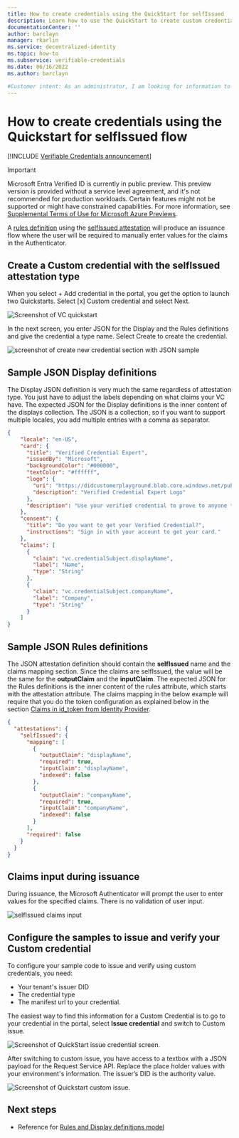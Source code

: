 ```yaml
---
title: How to create credentials using the QuickStart for selfIssued
description: Learn how to use the QuickStart to create custom credentials for selfIssued
documentationCenter: ''
author: barclayn
manager: rkarlin
ms.service: decentralized-identity
ms.topic: how-to
ms.subservice: verifiable-credentials
ms.date: 06/16/2022
ms.author: barclayn

#Customer intent: As an administrator, I am looking for information to help me disable 
---
```


# How to create credentials using the Quickstart for selfIssued flow

[!INCLUDE [Verifiable Credentials announcement](../../../includes/verifiable-credentials-brand.md)]

> [!IMPORTANT]
> Microsoft Entra Verified ID is currently in public preview.
> This preview version is provided without a service level agreement, and it's not recommended for production workloads. Certain features might not be supported or might have constrained capabilities.
> For more information, see [Supplemental Terms of Use for Microsoft Azure Previews](https://azure.microsoft.com/support/legal/preview-supplemental-terms/).

A [rules definition](rules-and-display-definitions-model#rulesmodel-type) using the [selfIssued attestation](rules-and-display-definitions-model#selfissuedattestation-type) will produce an issuance flow where the user will be required to manually enter values for the claims in the Authenticator.  

## Create a Custom credential with the selfIssued attestation type

When you select + Add credential in the portal, you get the option to launch two Quickstarts. Select [x] Custom credential and select Next. 

![Screenshot of VC quickstart](media/how-to-use-quickstart/quickstart-startscreen.png)

In the next screen, you enter JSON for the Display and the Rules definitions and give the credential a type name. Select Create to create the credential.

![screenshot of create new credential section with JSON sample](media/how-to-use-quickstart/quickstart-create-new.png)

## Sample JSON Display definitions

The Display JSON definition is very much the same regardless of attestation type. You just have to adjust the labels depending on what claims your VC have. The expected JSON for the Display definitions is the inner content of the displays collection. The JSON is a collection, so if you want to support multiple locales, you add multiple entries with a comma as separator. 

```json
{
    "locale": "en-US",
    "card": {
      "title": "Verified Credential Expert",
      "issuedBy": "Microsoft",
      "backgroundColor": "#000000",
      "textColor": "#ffffff",
      "logo": {
        "uri": "https://didcustomerplayground.blob.core.windows.net/public/VerifiedCredentialExpert_icon.png",
        "description": "Verified Credential Expert Logo"
      },
      "description": "Use your verified credential to prove to anyone that you know all about verifiable credentials."
    },
    "consent": {
      "title": "Do you want to get your Verified Credential?",
      "instructions": "Sign in with your account to get your card."
    },
    "claims": [
      {
        "claim": "vc.credentialSubject.displayName",
        "label": "Name",
        "type": "String"
      },
      {
        "claim": "vc.credentialSubject.companyName",
        "label": "Company",
        "type": "String"
      }
    ]
}
```

## Sample JSON Rules definitions

The JSON attestation definition should contain the **selfIssued** name and the claims mapping section. Since the claims are selfIssued, the value will be the same for the **outputClaim** and the **inputClaim**. The expected JSON for the Rules definitions is the inner content of the rules attribute, which starts with the attestation attribute. The claims mapping in the below example will require that you do the token configuration as explained below in the section [Claims in id_token from Identity Provider](#Claims-in-id_token-from-Identity-Provider).

```json
{
  "attestations": {
    "selfIssued": {
      "mapping": [
        {
          "outputClaim": "displayName",
          "required": true,
          "inputClaim": "displayName",
          "indexed": false
        },
        {
          "outputClaim": "companyName",
          "required": true,
          "inputClaim": "companyName",
          "indexed": false
        }
      ],
      "required": false
    }
  }
}
```

## Claims input during issuance

During issuance, the Microsoft Authenticator will prompt the user to enter values for the specified claims. There is no validation of user input.

![selfIssued claims input](media/how-to-use-quickstart-selfissued\selfIssued-claims-input.png)

## Configure the samples to issue and verify your Custom credential

To configure your sample code to issue and verify using custom credentials, you need:

- Your tenant's issuer DID
- The credential type
- The manifest url to your credential. 

The easiest way to find this information for a Custom Credential is to go to your credential in the portal, select **Issue credential** and switch to Custom issue.

![Screenshot of QuickStart issue credential screen.](media/how-to-use-quickstart/quickstart-config-sample-1.png)

After switching to custom issue, you have access to a textbox with a JSON payload for the Request Service API. Replace the place holder values with your environment's information. The issuer’s DID is the authority value.

![Screenshot of Quickstart custom issue.](media/how-to-use-quickstart/quickstart-config-sample-2.png)

## Next steps

- Reference for [Rules and Display definitions model](rules-and-display-definitions-model.md)
